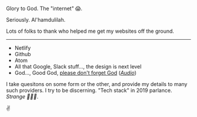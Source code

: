 Glory to God. The "internet" 😱.

Seriously. Al'hamdulilah.

Lots of folks to thank who helped me get my websites off the ground.

---

- Netlify
- Github
- Atom
- All that Google, Slack stuff..., the design is next level
- God..., Good God, [please don't forget God][1] (_[Audio][2]_)

I take quesitons on some form or the other, and provide my details to many such providers. I try to be discerning. "Tech stack" in 2019 parlance. _Strange 🥖🇫🇷_.

✌

[1]: https://www.free-minds.org/quran/PM/55
[2]: https://youtu.be/Tyecd087DbY
